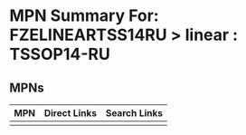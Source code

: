 



# MPN Summary For: FZELINEARTSS14RU > linear : TSSOP14-RU

## MPNs
  

|MPN|Direct Links|Search Links|
| :--- | :--- | :--- |
||||
